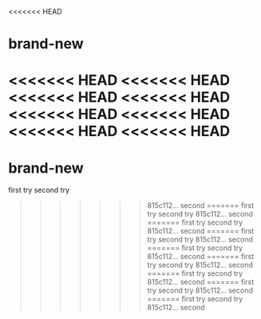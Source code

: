 <<<<<<< HEAD
# brand-new
<<<<<<< HEAD
<<<<<<< HEAD
<<<<<<< HEAD
<<<<<<< HEAD
<<<<<<< HEAD
<<<<<<< HEAD
<<<<<<< HEAD
<<<<<<< HEAD
=======
# brand-new
first try
second try
>>>>>>> 815c112... second
=======
first try
second try
>>>>>>> 815c112... second
=======
first try
second try
>>>>>>> 815c112... second
=======
first try
second try
>>>>>>> 815c112... second
=======
first try
second try
>>>>>>> 815c112... second
=======
first try
second try
>>>>>>> 815c112... second
=======
first try
second try
>>>>>>> 815c112... second
=======
first try
second try
>>>>>>> 815c112... second
=======
first try
second try
>>>>>>> 815c112... second

